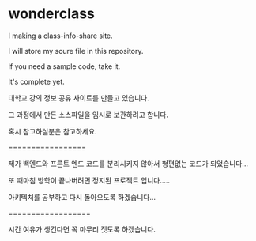 # wonderclass

I making a class-info-share site.

I will store my soure file in this repository.

If you need a sample code, take it.

It's complete yet.

대학교 강의 정보 공유 사이트를 만들고 있습니다.

그 과정에서 만든 소스파일을 임시로 보관하려고 합니다.

혹시 참고하실분은 참고하세요.

=================

제가 백엔드와 프론트 엔드 코드를 분리시키지 않아서 형편없는 코드가 되었습니다...

또 때마침 방학이 끝나버려면 정지된 프로젝트 입니다.....

아키텍처를 공부하고 다시 돌아오도록 하겠습니다...

==================

시간 여유가 생긴다면 꼭 마무리 짓도록 하겠습니다.

